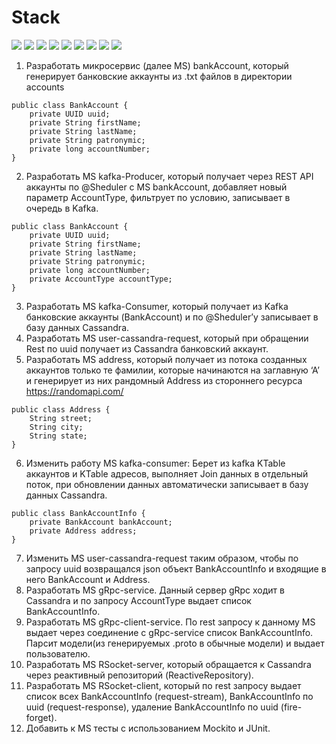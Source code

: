 # Stack

![](https://img.shields.io/badge/Java-✓-blue.svg)
![](https://img.shields.io/badge/Spring_Boot-✓-blue.svg)
![](https://img.shields.io/badge/Cassandra-✓-blue.svg)
![](https://img.shields.io/badge/Kafka-✓-blue.svg)
![](https://img.shields.io/badge/gRPC-✓-blue.svg)
![](https://img.shields.io/badge/RSocket-✓-blue.svg)
![](https://img.shields.io/badge/REstAPI-✓-blue.svg)
![](https://img.shields.io/badge/JSON-✓-blue.svg)
![](https://img.shields.io/badge/Docker-✓-blue.svg)


1. Разработать микросервис (далее MS) bankAccount, который генерирует банковские аккаунты из .txt файлов в директории accounts
```
public class BankAccount {
	private UUID uuid;
	private String firstName;
	private String lastName;
	private String patronymic;
	private long accountNumber;
}
```
2. Разработать MS kafka-Producer, который получает через REST API аккаунты по @Sheduler с MS bankAccount, добавляет новый параметр AccountType, фильтрует по условию, записывает в очередь в Kafka.
```
public class BankAccount {
	private UUID uuid;
	private String firstName;
	private String lastName;
	private String patronymic;
	private long accountNumber;
	private AccountType accountType;
}
```
3. Разработать MS kafka-Consumer, который получает из Kafka банковские аккаунты (BankAccount) и по @Sheduler’у записывает в базу данных Cassandra.
4. Разработать MS user-cassandra-request, который при обращении Rest по uuid получает из Cassandra банковский аккаунт.
5. Разработать MS address, который получает из потока созданных аккаунтов только те фамилии, которые начинаются на заглавную ‘А’ и генерирует из них рандомный Address из стороннего ресурса https://randomapi.com/
```
public class Address {
	String street;
	String city;
	String state;
}
```
6. Изменить работу MS kafka-consumer: Берет из kafka KTable аккаунтов и KTable адресов, выполняет Join данных в отдельный поток, при обновлении данных автоматически записывает в базу данных Cassandra.
```
public class BankAccountInfo {
	private BankAccount bankAccount;
	private Address address;
}
```
7. Изменить MS user-cassandra-request таким образом, чтобы по запросу uuid возвращался json объект BankAccountInfo и входящие в него BankAccount и Address.
8. Разработать MS gRpc-service. Данный сервер gRpc ходит в Cassandra и по запросу AccountType выдает список BankAccountInfo.
9. Разработать MS gRpc-client-service. По rest запросу к данному MS выдает через соединение с gRpc-service список BankAccountInfo. Парсит модели(из генерируемых .proto в обычные модели) и выдает пользователю.
10. Разработать MS RSocket-server, который обращается к Cassandra через реактивный репозиторий (ReactiveRepository).
11. Разработать MS RSocket-client, который по rest запросу выдает список всех BankAccountInfo (request-stream), BankAccountInfo по uuid (request-response), удаление BankAccountInfo по uuid (fire-forget).
12. Добавить к MS тесты с использованием Mockito и JUnit.